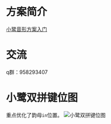 
# 方案简介

[小鹭音形方案入门](https://nxysbtpi3z.feishu.cn/docx/doxcnFyBYZG5922YDDOEprfcS9b)



# 交流
q群：958293407

# 小鹭双拼键位图

重点优化了韵母```in```位置。
![小鹭双拼键位图](blob:https://nxysbtpi3z.feishu.cn/6ad606e0-8662-4a8c-88f7-118f067f9eef)
